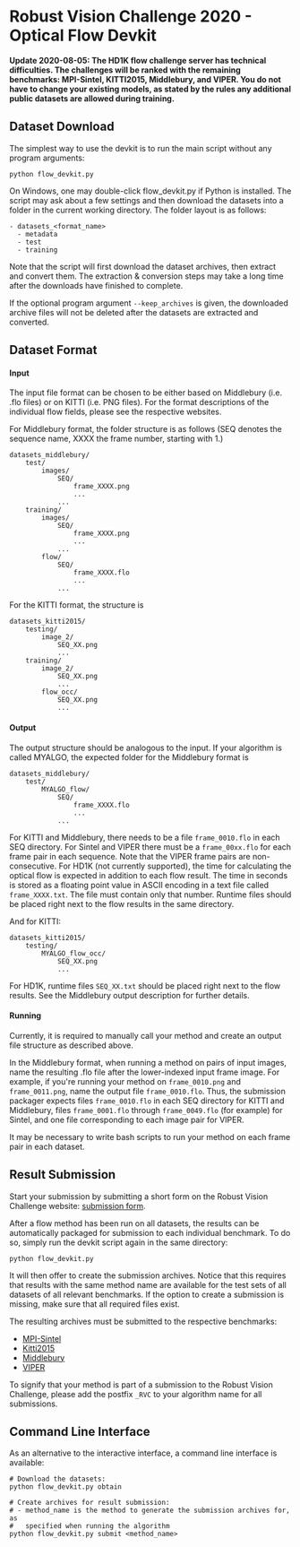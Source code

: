 # Robust Vision Challenge 2020 - Optical Flow Devkit #

**Update 2020-08-05: The  HD1K flow challenge server has technical difficulties. The challenges will be ranked with the remaining benchmarks: MPI-Sintel, KITTI2015, Middlebury, and VIPER. You do not have to change your existing models, as stated by the rules any additional public datasets are allowed during training.**

## Dataset Download ##

The simplest way to use the devkit is to run the main script without any program
arguments:
```
python flow_devkit.py
```
On Windows, one may double-click flow_devkit.py if Python is installed.
The script may ask about a few settings and then download the datasets into a
folder in the current working directory. The folder layout is as follows:

```
- datasets_<format_name>
  - metadata
  - test
  - training
```
Note that the script will first download the dataset archives, then 
extract and convert them. The extraction & conversion steps may take a long time after the
downloads have finished to complete.

If the optional program argument `--keep_archives` is given, the downloaded
archive files will not be deleted after the datasets are extracted
and converted.


## Dataset Format ##

#### Input ####

The input file format can be chosen to be either based on Middlebury
(i.e. .flo files) or on KITTI (i.e. PNG files). For the format
descriptions of the individual flow fields, please see the respective
websites.

For Middlebury format, the folder structure is as follows (SEQ denotes
the sequence name, XXXX the frame number, starting with 1.)

```
datasets_middlebury/
    test/
        images/
            SEQ/
                frame_XXXX.png
                ...
            ...
    training/
        images/
            SEQ/
                frame_XXXX.png
                ...
            ...
        flow/
            SEQ/
                frame_XXXX.flo
                ...
            ...
```

For the KITTI format, the structure is

```
datasets_kitti2015/
    testing/
        image_2/
            SEQ_XX.png
            ...
    training/
        image_2/
            SEQ_XX.png
            ...
        flow_occ/
            SEQ_XX.png
            ...
```

#### Output ####

The output structure should be analogous to the input.
If your algorithm is called MYALGO, the expected folder for the
Middlebury format is

```
datasets_middlebury/
    test/
        MYALGO_flow/
            SEQ/
                frame_XXXX.flo
                ...
            ...
```

For KITTI and Middlebury, there needs to be a file ```frame_0010.flo``` in each SEQ directory. 
For Sintel and VIPER there must be a ```frame_00xx.flo``` for each frame pair in each sequence. Note that the VIPER frame pairs are non-consecutive. 
For HD1K (not currently supported), the time for calculating the optical flow is expected in addition to each flow result.
The time in seconds is stored as a floating point value in ASCII encoding in a text file called ```frame_XXXX.txt```.
The file must contain only that number. Runtime files should be placed right next to the flow results in the same directory.

And for KITTI:

```
datasets_kitti2015/
    testing/
        MYALGO_flow_occ/
            SEQ_XX.png
            ...
```


For HD1K, runtime files ```SEQ_XX.txt``` should be placed right next to the flow results.
See the Middlebury output description for further details.

#### Running ####

Currently, it is required to manually call your method and create
an output file structure as described above.

In the Middlebury format, when running a method on pairs of input images, name the resulting .flo file after the lower-indexed input frame image.
For example, if you're running your method on ```frame_0010.png``` and ```frame_0011.png```, name the output file ```frame_0010.flo```.
Thus, the submission packager expects files ```frame_0010.flo``` in each SEQ directory for KITTI and Middlebury,
files ```frame_0001.flo``` through ```frame_0049.flo``` (for example) for Sintel, and one file corresponding to each image pair for VIPER.

It may be necessary to write bash scripts to run your method on each frame pair in each dataset. 

## Result Submission ##

Start your submission by submitting a short form on the
Robust Vision Challenge website: [submission form](http://robustvision.net/submit.php#register).

After a flow method has been run on all datasets, the results can be
automatically packaged for submission to each individual benchmark. To do so,
simply run the devkit script again in the same directory:
```
python flow_devkit.py
```
It will then offer to create the submission archives. Notice that this requires
that results with the same method name are available for the test sets of all
datasets of all relevant benchmarks. If the option to create a submission is
missing, make sure that all required files exist.

The resulting archives must be submitted to the respective benchmarks:
* [MPI-Sintel](http://sintel.is.tue.mpg.de/login)
* [Kitti2015](<http://www.cvlibs.net/datasets/kitti/user_login.php>
)
* [Middlebury](http://vision.middlebury.edu/flow/submit/)
* [VIPER](https://playing-for-benchmarks.org/submissions/my/)

To signify that your method is part of a submission to the Robust Vision
Challenge, please add the postfix ``_RVC`` to your algorithm name for all
submissions.

## Command Line Interface ##

As an alternative to the interactive interface, a command line interface is
available:

```
# Download the datasets:
python flow_devkit.py obtain

# Create archives for result submission:
# - method_name is the method to generate the submission archives for, as
#   specified when running the algorithm
python flow_devkit.py submit <method_name>
```
